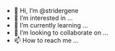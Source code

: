 - 👋 Hi, I’m @stridergene
- 👀 I’m interested in ...
- 🌱 I’m currently learning ...
- 💞️ I’m looking to collaborate on ...
- 📫 How to reach me ...

<!---
stridergene/stridergene is a ✨ special ✨ repository because its `README.md` (this file) appears on your GitHub profile.
You can click the Preview link to take a look at your changes.
--->
